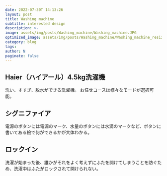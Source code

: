 ```yaml
---
date: 2022-07-30T 14:13:26
layout: post
title: Washing machine
subtitle: interested design
description: >-
image: assets/img/posts/Washing_machine/Washing_machine.JPG
optimized_image: assets/img/posts/Washing_machine/Washing_machine_resized_thumbnail.JPG
category: blog
tags: 
author: N
paginate: false
---
```


## Haier（ハイアール）4.5kg洗濯機

洗い、すすぎ、脱水ができる洗濯機。
お任せコースは様々なモードが選択可能。


## シグニファイア

電源のボタンには電源のマーク、水量のボタンには水滴のマークなど、ボタンに書いてある絵で何ができるかが大体わかる。


## ロックイン

洗濯が始まった後、誰かがそれをよく考えずにふたを開けてしまうことを防ぐため、洗濯中はふたがロックされて開けられない。